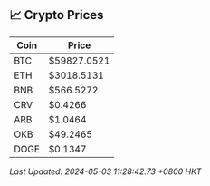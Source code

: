 ## 📈 Crypto Prices

| Coin | Price |
| ---- | ----- |
| BTC | $59827.0521 |
| ETH | $3018.5131 |
| BNB | $566.5272 |
| CRV | $0.4266 |
| ARB | $1.0464 |
| OKB | $49.2465 |
| DOGE | $0.1347 |

_Last Updated: 2024-05-03 11:28:42.73 +0800 HKT_